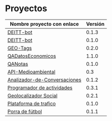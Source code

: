 # Proyectos

| Nombre proyecto con enlace | Versión |
|--------------------------- |---------|
| [DEITT-bot](https://github.com/alvarillo89/DEIIT-bot) | 0.1.3 |
| [DEITT-bot](https://github.com/alvarillo89/DEIIT-bot) | 0.1.0 |
| [GEO-Tags](https://github.com/Miguel-y-Oscar/Geolocalizaciones-de-medios-sociales) | 0.2.0 |
| [QADatosEconomicos](https://github.com/luisbalru/QADatosEconomicos) | 1.1.0 |
| [QANotas](https://github.com/carlos-el/ProyectoCursoTDD-Notas) | 0.1.0 |
| [API-Medioambiental](https://github.com/API-Medioambiental/ProyectoCursoTDD) | 0.3 |
| [Analizador-de-Conversaciones](https://github.com/ETSIIT-analyzer/Analizador-de-conversaciones) | 0.1.2 |
| [Programador de actividades](https://github.com/antmordhar/Programador-de-Actividades) | 0.3.1 |
| [Geolocalizador Social](https://github.com/mati3/CursoTDD-GeolocalizadorSocial) | 0.2.1|
| [Plataforma de trafico](https://github.com/Seminario-PGPI/Proyecto-Trafico) | 0.1.0|
| [Porra de fútbol](https://github.com/Solano96/PorraDeFutbol) | 0.1.1 |
